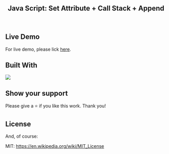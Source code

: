 <h2 align="center">
  Java Script: Set Attribute + Call Stack + Append <br/>
</h2>
<br/>

## Live Demo
For live demo, please lick <a href="https://hannah-moon.github.io/15_JS_Dune2_Drum/">here</a>. 

## Built With
<p align="left"><img src="https://skillicons.dev/icons?i=js,nodejs"> </a> </p>


## Show your support
Please give a ⭐ if you like this work. Thank you!


## License

And, of course:

MIT: <https://en.wikipedia.org/wiki/MIT_License>
